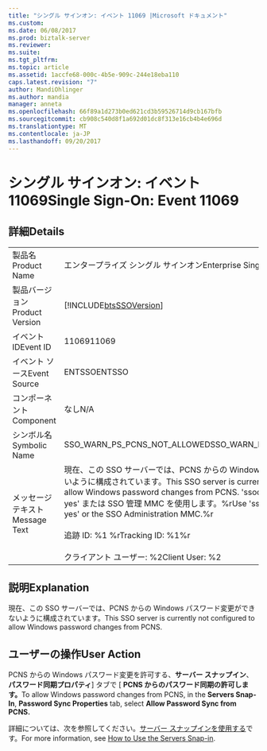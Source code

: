 ```yaml
---
title: "シングル サインオン: イベント 11069 |Microsoft ドキュメント"
ms.custom: 
ms.date: 06/08/2017
ms.prod: biztalk-server
ms.reviewer: 
ms.suite: 
ms.tgt_pltfrm: 
ms.topic: article
ms.assetid: 1accfe68-000c-4b5e-909c-244e18eba110
caps.latest.revision: "7"
author: MandiOhlinger
ms.author: mandia
manager: anneta
ms.openlocfilehash: 66f89a1d273b0ed621cd3b59526714d9cb167bfb
ms.sourcegitcommit: cb908c540d8f1a692d01dc8f313e16cb4b4e696d
ms.translationtype: MT
ms.contentlocale: ja-JP
ms.lasthandoff: 09/20/2017
---
```

# <a name="single-sign-on-event-11069"></a><span data-ttu-id="a0618-102">シングル サインオン: イベント 11069</span><span class="sxs-lookup"><span data-stu-id="a0618-102">Single Sign-On: Event 11069</span></span>
## <a name="details"></a><span data-ttu-id="a0618-103">詳細</span><span class="sxs-lookup"><span data-stu-id="a0618-103">Details</span></span>  
  
|||  
|-|-|  
|<span data-ttu-id="a0618-104">製品名</span><span class="sxs-lookup"><span data-stu-id="a0618-104">Product Name</span></span>|<span data-ttu-id="a0618-105">エンタープライズ シングル サインオン</span><span class="sxs-lookup"><span data-stu-id="a0618-105">Enterprise Single Sign-On</span></span>|  
|<span data-ttu-id="a0618-106">製品バージョン</span><span class="sxs-lookup"><span data-stu-id="a0618-106">Product Version</span></span>|[!INCLUDE[btsSSOVersion](../includes/btsssoversion-md.md)]|  
|<span data-ttu-id="a0618-107">イベント ID</span><span class="sxs-lookup"><span data-stu-id="a0618-107">Event ID</span></span>|<span data-ttu-id="a0618-108">11069</span><span class="sxs-lookup"><span data-stu-id="a0618-108">11069</span></span>|  
|<span data-ttu-id="a0618-109">イベント ソース</span><span class="sxs-lookup"><span data-stu-id="a0618-109">Event Source</span></span>|<span data-ttu-id="a0618-110">ENTSSO</span><span class="sxs-lookup"><span data-stu-id="a0618-110">ENTSSO</span></span>|  
|<span data-ttu-id="a0618-111">コンポーネント</span><span class="sxs-lookup"><span data-stu-id="a0618-111">Component</span></span>|<span data-ttu-id="a0618-112">なし</span><span class="sxs-lookup"><span data-stu-id="a0618-112">N/A</span></span>|  
|<span data-ttu-id="a0618-113">シンボル名</span><span class="sxs-lookup"><span data-stu-id="a0618-113">Symbolic Name</span></span>|<span data-ttu-id="a0618-114">SSO_WARN_PS_PCNS_NOT_ALLOWED</span><span class="sxs-lookup"><span data-stu-id="a0618-114">SSO_WARN_PS_PCNS_NOT_ALLOWED</span></span>|  
|<span data-ttu-id="a0618-115">メッセージ テキスト</span><span class="sxs-lookup"><span data-stu-id="a0618-115">Message Text</span></span>|<span data-ttu-id="a0618-116">現在、この SSO サーバーでは、PCNS からの Windows パスワード変更ができないように構成されています。</span><span class="sxs-lookup"><span data-stu-id="a0618-116">This SSO server is currently not configured to allow Windows password changes from PCNS.</span></span> <span data-ttu-id="a0618-117">'ssoconfig -allowPS PCNS yes' または SSO 管理 MMC を使用します。%r</span><span class="sxs-lookup"><span data-stu-id="a0618-117">Use 'ssoconfig -allowPS PCNS yes' or the SSO Administration MMC.%r</span></span><br /><br /> <span data-ttu-id="a0618-118">追跡 ID: %1 %r</span><span class="sxs-lookup"><span data-stu-id="a0618-118">Tracking ID: %1%r</span></span><br /><br /> <span data-ttu-id="a0618-119">クライアント ユーザー: %2</span><span class="sxs-lookup"><span data-stu-id="a0618-119">Client User: %2</span></span>|  
  
## <a name="explanation"></a><span data-ttu-id="a0618-120">説明</span><span class="sxs-lookup"><span data-stu-id="a0618-120">Explanation</span></span>  
 <span data-ttu-id="a0618-121">現在、この SSO サーバーでは、PCNS からの Windows パスワード変更ができないように構成されています。</span><span class="sxs-lookup"><span data-stu-id="a0618-121">This SSO server is currently not configured to allow Windows password changes from PCNS.</span></span>  
  
## <a name="user-action"></a><span data-ttu-id="a0618-122">ユーザーの操作</span><span class="sxs-lookup"><span data-stu-id="a0618-122">User Action</span></span>  
 <span data-ttu-id="a0618-123">PCNS からの Windows パスワード変更を許可する、**サーバー スナップイン**、**パスワード同期プロパティ**] タブで [ **PCNS からのパスワード同期の許可します。**</span><span class="sxs-lookup"><span data-stu-id="a0618-123">To allow Windows password changes from PCNS, in the **Servers Snap-In**, **Password Sync Properties** tab, select **Allow Password Sync from PCNS.**</span></span>  
  
 <span data-ttu-id="a0618-124">詳細については、次を参照してください。[サーバー スナップインを使用する](../core/how-to-use-the-servers-snap-in.md)です。</span><span class="sxs-lookup"><span data-stu-id="a0618-124">For more information, see [How to Use the Servers Snap-in](../core/how-to-use-the-servers-snap-in.md).</span></span>
